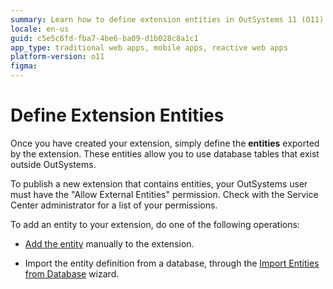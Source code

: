 ```yaml
---
summary: Learn how to define extension entities in OutSystems 11 (O11) to utilize external database tables effectively.
locale: en-us
guid: c5e5c6fd-fba7-4be6-ba09-d1b028c8a1c1
app_type: traditional web apps, mobile apps, reactive web apps
platform-version: o11
figma:
---
```


# Define Extension Entities

Once you have created your extension, simply define the **entities** exported by the extension. These entities allow you to use database tables that exist outside OutSystems.

<div class="info" markdown="1">

To publish a new extension that contains entities, your OutSystems user must have the "Allow External Entities" permission. Check with the Service Center administrator for a list of your permissions.

</div>

To add an entity to your extension, do one of the following operations:

* [Add the entity](<entity-add.md>) manually to the extension.

* Import the entity definition from a database, through the [Import Entities from Database](<entity-import-from-database.md>) wizard.
